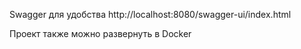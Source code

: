 Swagger для удобства http://localhost:8080/swagger-ui/index.html

Проект также можно развернуть в Docker
